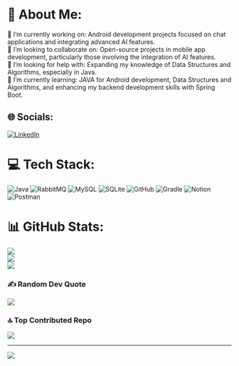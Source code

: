 # 💫 About Me:
🔭 I’m currently working on: Android development projects focused on chat applications and integrating advanced AI features.<br>👯 I’m looking to collaborate on: Open-source projects in mobile app development, particularly those involving the integration of AI features.<br>🤝 I’m looking for help with: Expanding my knowledge of Data Structures and Algorithms, especially in Java.<br>🌱 I’m currently learning: JAVA for Android development, Data Structures and Algorithms, and enhancing my backend development skills with Spring Boot.


## 🌐 Socials:
[![LinkedIn](https://img.shields.io/badge/LinkedIn-%230077B5.svg?logo=linkedin&logoColor=white)](https://linkedin.com/in/https://www.linkedin.com/in/sujith014) 

# 💻 Tech Stack:
![Java](https://img.shields.io/badge/java-%23ED8B00.svg?style=for-the-badge&logo=openjdk&logoColor=white) ![RabbitMQ](https://img.shields.io/badge/rabbitmq-FF6600?style=for-the-badge&logo=rabbitmq&logoColor=white) ![MySQL](https://img.shields.io/badge/mysql-4479A1.svg?style=for-the-badge&logo=mysql&logoColor=white) ![SQLite](https://img.shields.io/badge/sqlite-%2307405e.svg?style=for-the-badge&logo=sqlite&logoColor=white) ![GitHub](https://img.shields.io/badge/github-%23121011.svg?style=for-the-badge&logo=github&logoColor=white) ![Gradle](https://img.shields.io/badge/Gradle-02303A.svg?style=for-the-badge&logo=Gradle&logoColor=white) ![Notion](https://img.shields.io/badge/Notion-%23000000.svg?style=for-the-badge&logo=notion&logoColor=white) ![Postman](https://img.shields.io/badge/Postman-FF6C37?style=for-the-badge&logo=postman&logoColor=white)
# 📊 GitHub Stats:
![](https://github-readme-stats.vercel.app/api?username=sujith014&theme=dracula&hide_border=false&include_all_commits=true&count_private=true)<br/>
![](https://github-readme-streak-stats.herokuapp.com/?user=sujith014&theme=dracula&hide_border=false)<br/>
![](https://github-readme-stats.vercel.app/api/top-langs/?username=sujith014&theme=dracula&hide_border=false&include_all_commits=true&count_private=true&layout=compact)

### ✍️ Random Dev Quote
![](https://quotes-github-readme.vercel.app/api?type=vetical&theme=tokyonight)

### 🔝 Top Contributed Repo
![](https://github-contributor-stats.vercel.app/api?username=sujith014&limit=5&theme=dark&combine_all_yearly_contributions=true)

---
[![](https://visitcount.itsvg.in/api?id=sujith014&label=Profile%20Views&pretty=false)](https://visitcount.itsvg.in)

<!-- Proudly created with GPRM ( https://gprm.itsvg.in ) -->
